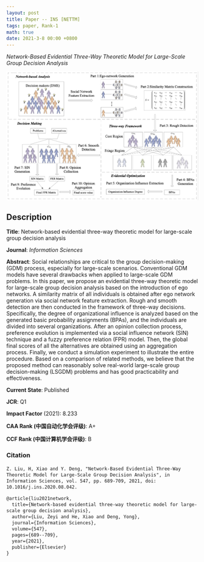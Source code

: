 ```yaml
---
layout: post
title: Paper -- INS [NETTM]
tags: paper, Rank-1
math: true
date: 2021-3-8 00:00 +0800
---
```

*Network-Based Evidential Three-Way Theoretic Model for Large-Scale Group Decision Analysis*

![GA](https://github.com/Samlzy/pics/raw/Samlzy-patch-1/LiuD01.png)


## Description

**Title**: Network-based evidential three-way theoretic model for large-scale group decision analysis

**Journal**: *Information Sciences*

**Abstract**: Social relationships are critical to the group decision-making (GDM) process, especially for large-scale scenarios. Conventional GDM models have several drawbacks when applied to large-scale GDM problems. In this paper, we propose an evidential three-way theoretic model for large-scale group decision analysis based on the introduction of ego networks. A similarity matrix of all individuals is obtained after ego network generation via social network feature extraction. Rough and smooth detection are then conducted in the framework of three-way decisions. Specifically, the degree of organizational influence is analyzed based on the generated basic probability assignments (BPAs), and the individuals are divided into several organizations. After an opinion collection process, preference evolution is implemented via a social influence network (SIN) technique and a fuzzy preference relation (FPR) model. Then, the global final scores of all the alternatives are obtained using an aggregation process. Finally, we conduct a simulation experiment to illustrate the entire procedure. Based on a comparison of related methods, we believe that the proposed method can reasonably solve real-world large-scale group decision-making (LSGDM) problems and has good practicability and effectiveness.

**Current State**: Published

**JCR**: Q1

**Impact Factor** (2021): 8.233

**CAA Rank (中国自动化学会评级)**: A+

**CCF Rank (中国计算机学会评级)**: B


### Citation

```
Z. Liu, H, Xiao and Y. Deng, "Network-Based Evidential Three-Way Theoretic Model for Large-Scale Group Decision Analysis", in Information Sciences, vol. 547, pp. 689-709, 2021, doi: 10.1016/j.ins.2020.08.042.
```

```
@article{liu2021network,
  title={Network-based evidential three-way theoretic model for large-scale group decision analysis},
  author={Liu, Zeyi and He, Xiao and Deng, Yong},
  journal={Information Sciences},
  volume={547},
  pages={689--709},
  year={2021},
  publisher={Elsevier}
}
```
